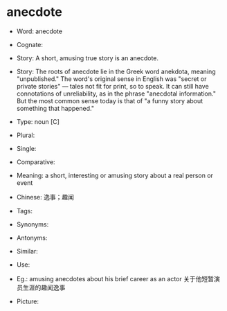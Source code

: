 # anecdote

- Word: anecdote
- Cognate: 
- Story: A short, amusing true story is an anecdote.
- Story: The roots of anecdote lie in the Greek word anekdota, meaning "unpublished." The word's original sense in English was "secret or private stories" — tales not fit for print, so to speak. It can still have connotations of unreliability, as in the phrase "anecdotal information." But the most common sense today is that of "a funny story about something that happened."

- Type: noun [C]
- Plural: 
- Single: 
- Comparative: 
- Meaning: a short, interesting or amusing story about a real person or event
- Chinese: 逸事；趣闻
- Tags: 
- Synonyms: 
- Antonyms: 
- Similar: 
- Use: 
- Eg.: amusing anecdotes about his brief career as an actor 关于他短暂演员生涯的趣闻逸事
- Picture: 

